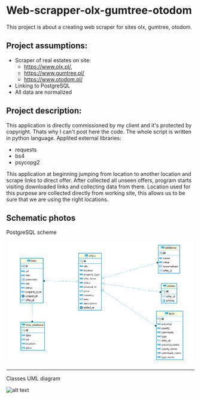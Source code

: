 # Web-scrapper-olx-gumtree-otodom
This project is about a creating web scraper for sites olx, gumtree, otodom.

## Project assumptions:

  - Scraper of real estates on site:
    - https://www.olx.pl/,
    - https://www.gumtree.pl/
    - https://www.otodom.pl/
  - Linking to PostgreSQL
  - All data are normalized
 
## Project description:
 
This application is directly commissioned by my client and it's protected by copyright. Thats why I can't post here the code. The whole script is written in python language. Applited external libraries: 
  - requests 
  - bs4 
  - psycopg2
  
This application at beginning jumping from  location to another location and scrape links to direct offer. After collected all unseen offers, program starts visiting downloaded links and collecting data from there. Location used for this purpose are collected directly from working site, this allows us to be sure that we are using the right locations.
 ## Schematic photos
 
 PostgreSQL scheme
 
 ![alt text](https://github.com/wiktorowski-dev/Web-scrapper-gratka-sprzedajemy-licytacje-komornik-WS1/blob/master/file/psotgresql3.png?raw=true)
 
 ---
 
 Classes UML diagram
 
![alt text](https://github.com/wiktorowski-dev/Web-scrapper-olx-gumtree-otodom-WS1/blob/master/files/scrapper%20gumtree%20olx%20otodom2.png?raw=true)
